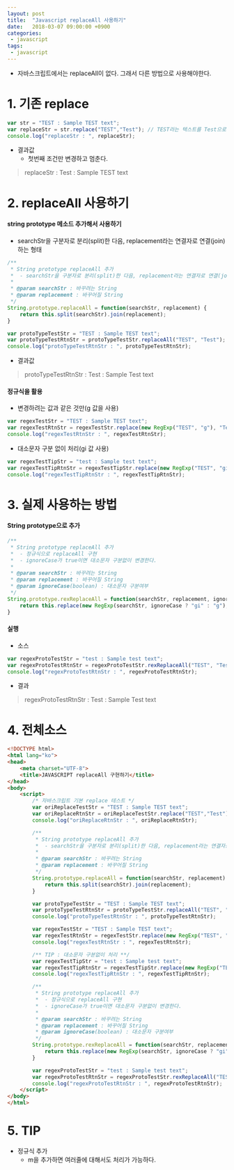 ```yaml
---
layout: post
title:  "Javascript replaceAll 사용하기"
date:   2018-03-07 09:00:00 +0900
categories:
 - javascript
tags: 
 - javascript
---
```


- 자바스크립트에서는 replaceAll이 없다. 그래서 다른 방법으로 사용해야한다.

# 1. 기존 replace

```javascript
var str = "TEST : Sample TEST text";
var replaceStr = str.replace("TEST","Test"); // TEST라는 텍스트를 Test으로 변경
console.log("replaceStr : ", replaceStr);
```

- 결과값
    - 첫번째 조건만 변경하고 멈춘다.
    
> replaceStr :  Test : Sample TEST text

# 2. replaceAll 사용하기
#### string prototype 메소드 추가해서 사용하기
- searchStr을 구분자로 분리(split)한 다음, replacement라는 연결자로 연결(join)하는 형태

```javascript
/**
 * String prototype replaceAll 추가
 *  - searchStr을 구분자로 분리(split)한 다음, replacement라는 연결자로 연결(join)하는 형태
 *
 * @param searchStr : 바꾸려는 String
 * @param replacement : 바꾸어질 String
 */
String.prototype.replaceAll = function(searchStr, replacement) {
    return this.split(searchStr).join(replacement);
}

var protoTypeTestStr = "TEST : Sample TEST text";
var protoTypeTestRtnStr = protoTypeTestStr.replaceAll("TEST", "Test");
console.log("protoTypeTestRtnStr : ", protoTypeTestRtnStr);
```

- 결과값

> protoTypeTestRtnStr :  Test : Sample Test text

#### 정규식을 활용
- 변경하려는 값과 같은 것만(g 값을 사용)

```javascript
var regexTestStr = "TEST : Sample TEST text";
var regexTestRtnStr = regexTestStr.replace(new RegExp("TEST", "g"), "Test");
console.log("regexTestRtnStr : ", regexTestRtnStr);
```

- 대소문자 구분 없이 처리(gi 값 사용)

```javascript
var regexTestTipStr = "test : Sample test text";
var regexTestTipRtnStr = regexTestTipStr.replace(new RegExp("TEST", "gi"), "Test");
console.log("regexTestTipRtnStr : ", regexTestTipRtnStr);
```

# 3. 실제 사용하는 방법
#### String prototype으로 추가

```javascript
/**
 * String prototype replaceAll 추가
 *  - 정규식으로 replaceAll 구현
 *  - ignoreCase가 true이면 대소문자 구분없이 변경한다.
 *
 * @param searchStr : 바꾸려는 String
 * @param replacement : 바꾸어질 String
 * @param ignoreCase(boolean) : 대소문자 구분여부
 */
String.prototype.rexReplaceAll = function(searchStr, replacement, ignoreCase) {
    return this.replace(new RegExp(searchStr, ignoreCase ? "gi" : "g"), replacement);
}
```

#### 실행
- 소스

```javascript
var regexProtoTestStr = "test : Sample test text";
var regexProtoTestRtnStr = regexProtoTestStr.rexReplaceAll("TEST", "Test", true);
console.log("regexProtoTestRtnStr : ", regexProtoTestRtnStr);
```

- 결과

> regexProtoTestRtnStr :  Test : Sample Test text

# 4. 전체소스
```html
<!DOCTYPE html>
<html lang="ko">
<head>
    <meta charset="UTF-8">
    <title>JAVASCRIPT replaceAll 구현하기</title>
</head>
<body>
    <script>
        /* 자바스크립트 기본 replace 테스트 */
        var oriReplaceTestStr = "TEST : Sample TEST text";
        var oriReplaceRtnStr = oriReplaceTestStr.replace("TEST","Test"); // TEST라는 텍스트를 Test으로 변경
        console.log("oriReplaceRtnStr : ", oriReplaceRtnStr);

        /**
         * String prototype replaceAll 추가
         *  - searchStr을 구분자로 분리(split)한 다음, replacement라는 연결자로 연결(join)하는 형태
         *
         * @param searchStr : 바꾸려는 String
         * @param replacement : 바꾸어질 String
         */
        String.prototype.replaceAll = function(searchStr, replacement) {
            return this.split(searchStr).join(replacement);
        }

        var protoTypeTestStr = "TEST : Sample TEST text";
        var protoTypeTestRtnStr = protoTypeTestStr.replaceAll("TEST", "Test");
        console.log("protoTypeTestRtnStr : ", protoTypeTestRtnStr);

        var regexTestStr = "TEST : Sample TEST text";
        var regexTestRtnStr = regexTestStr.replace(new RegExp("TEST", "g"), "Test");
        console.log("regexTestRtnStr : ", regexTestRtnStr);

        /** TIP : 대소문자 구분없이 처리 **/
        var regexTestTipStr = "test : Sample test text";
        var regexTestTipRtnStr = regexTestTipStr.replace(new RegExp("TEST", "gi"), "Test");
        console.log("regexTestTipRtnStr : ", regexTestTipRtnStr);

        /**
         * String prototype replaceAll 추가
         *  - 정규식으로 replaceAll 구현
         *  - ignoreCase가 true이면 대소문자 구분없이 변경한다.
         *
         * @param searchStr : 바꾸려는 String
         * @param replacement : 바꾸어질 String
         * @param ignoreCase(boolean) : 대소문자 구분여부
         */
        String.prototype.rexReplaceAll = function(searchStr, replacement, ignoreCase) {
            return this.replace(new RegExp(searchStr, ignoreCase ? "gi" : "g"), replacement);
        }

        var regexProtoTestStr = "test : Sample test text";
        var regexProtoTestRtnStr = regexProtoTestStr.rexReplaceAll("TEST", "Test", true);
        console.log("regexProtoTestRtnStr : ", regexProtoTestRtnStr);
    </script>
</body>
</html>
```

# 5. TIP
- 정규식 추가
    - m을 추가하면 여러줄에 대해서도 처리가 가능하다.